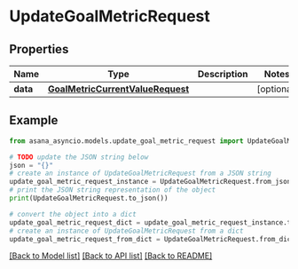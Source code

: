 # UpdateGoalMetricRequest


## Properties

Name | Type | Description | Notes
------------ | ------------- | ------------- | -------------
**data** | [**GoalMetricCurrentValueRequest**](GoalMetricCurrentValueRequest.md) |  | [optional] 

## Example

```python
from asana_asyncio.models.update_goal_metric_request import UpdateGoalMetricRequest

# TODO update the JSON string below
json = "{}"
# create an instance of UpdateGoalMetricRequest from a JSON string
update_goal_metric_request_instance = UpdateGoalMetricRequest.from_json(json)
# print the JSON string representation of the object
print(UpdateGoalMetricRequest.to_json())

# convert the object into a dict
update_goal_metric_request_dict = update_goal_metric_request_instance.to_dict()
# create an instance of UpdateGoalMetricRequest from a dict
update_goal_metric_request_from_dict = UpdateGoalMetricRequest.from_dict(update_goal_metric_request_dict)
```
[[Back to Model list]](../README.md#documentation-for-models) [[Back to API list]](../README.md#documentation-for-api-endpoints) [[Back to README]](../README.md)


